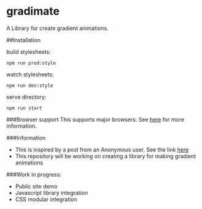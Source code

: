# gradimate
A Library for create gradient animations.

##Installation

build stylesheets:

    npm run prod:style

watch stylesheets:

    npm run dev:style

serve directory:

    npm run start

###Browser support
This supports major browsers. See [here](http://caniuse.com/#search=linear-gradient) for more information.

###Information
- This is inspired by a post from an Anonymous user. See the link [here](https://gist.github.com/anonymous/524216938c26d7ce4f0e)
- This repository will be working on creating a library for making gradient animations

###Work in progress:
- Public site demo
- Javascript library integration
- CSS modular integration
